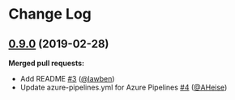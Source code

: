 # Change Log

## [0.9.0](https://github.com/bakdata/generic-avro-reflect/tree/0.9.0) (2019-02-28)

**Merged pull requests:**

- Add README [\#3](https://github.com/bakdata/generic-avro-reflect/pull/3) ([@lawben](https://github.com/lawben))
- Update azure\-pipelines.yml for Azure Pipelines [\#4](https://github.com/bakdata/generic-avro-reflect/pull/4) ([@AHeise](https://github.com/AHeise))
